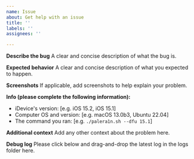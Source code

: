 ```yaml
---
name: Issue
about: Get help with an issue
title: ''
labels: ''
assignees: ''

---
```


**Describe the bug**
A clear and concise description of what the bug is.

**Expected behavior**
A clear and concise description of what you expected to happen.

**Screenshots**
If applicable, add screenshots to help explain your problem.

**Info (please complete the following information):**
- iDevice's version: [e.g. iOS 15.2, iOS 15.1]
- Computer OS and version: [e.g. macOS 13.0b3, Ubuntu 22.04]
- The command you ran: [e.g. `./palera1n.sh --dfu 15.1`]

**Additional context**
Add any other context about the problem here.

**Debug log**
Please click below and drag-and-drop the latest log in the logs folder here.

